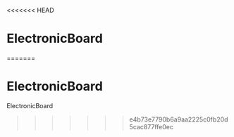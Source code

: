 <<<<<<< HEAD
# ElectronicBoard
=======
# ElectronicBoard
ElectronicBoard
>>>>>>> e4b73e7790b6a9aa2225c0fb20d5cac877ffe0ec
